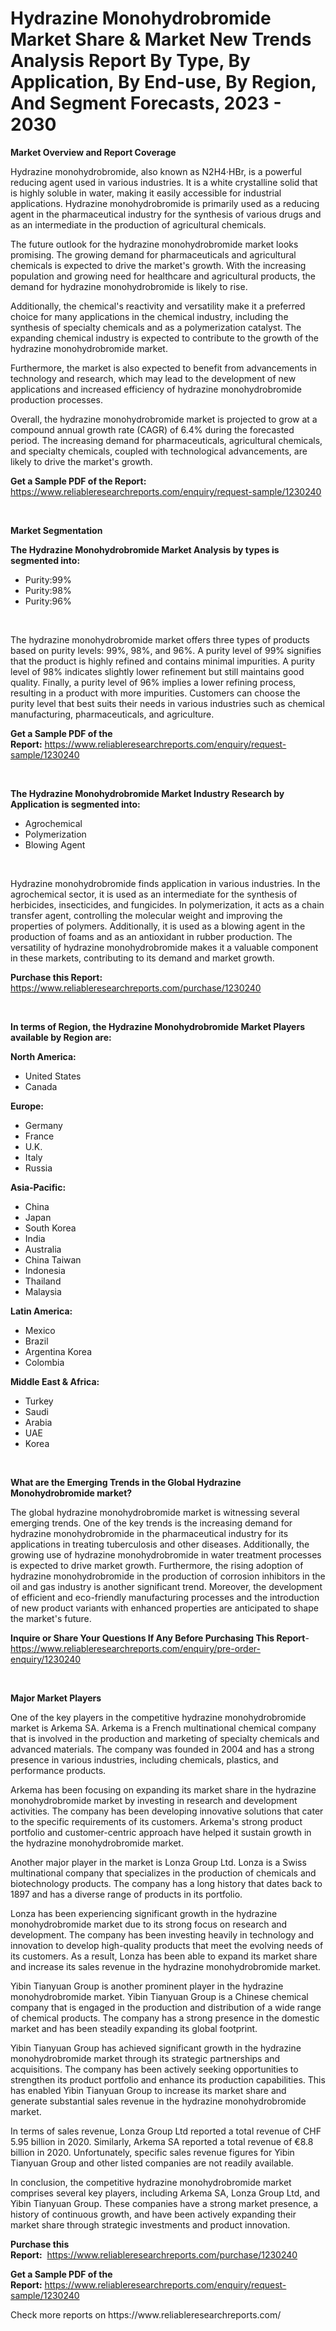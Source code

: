 <p><h1>Hydrazine Monohydrobromide Market Share & Market New Trends Analysis Report By Type, By Application, By End-use, By Region, And Segment Forecasts, 2023 - 2030</h1></p><p><strong>Market Overview and Report Coverage</strong></p>
<p><p>Hydrazine monohydrobromide, also known as N2H4·HBr, is a powerful reducing agent used in various industries. It is a white crystalline solid that is highly soluble in water, making it easily accessible for industrial applications. Hydrazine monohydrobromide is primarily used as a reducing agent in the pharmaceutical industry for the synthesis of various drugs and as an intermediate in the production of agricultural chemicals.</p><p>The future outlook for the hydrazine monohydrobromide market looks promising. The growing demand for pharmaceuticals and agricultural chemicals is expected to drive the market's growth. With the increasing population and growing need for healthcare and agricultural products, the demand for hydrazine monohydrobromide is likely to rise.</p><p>Additionally, the chemical's reactivity and versatility make it a preferred choice for many applications in the chemical industry, including the synthesis of specialty chemicals and as a polymerization catalyst. The expanding chemical industry is expected to contribute to the growth of the hydrazine monohydrobromide market.</p><p>Furthermore, the market is also expected to benefit from advancements in technology and research, which may lead to the development of new applications and increased efficiency of hydrazine monohydrobromide production processes.</p><p>Overall, the hydrazine monohydrobromide market is projected to grow at a compound annual growth rate (CAGR) of 6.4% during the forecasted period. The increasing demand for pharmaceuticals, agricultural chemicals, and specialty chemicals, coupled with technological advancements, are likely to drive the market's growth.</p></p>
<p><strong>Get a Sample PDF of the Report:</strong> <a href="https://www.reliableresearchreports.com/enquiry/request-sample/1230240">https://www.reliableresearchreports.com/enquiry/request-sample/1230240</a></p>
<p>&nbsp;</p>
<p><strong>Market Segmentation</strong></p>
<p><strong>The Hydrazine Monohydrobromide Market Analysis by types is segmented into:</strong></p>
<p><ul><li>Purity:99%</li><li>Purity:98%</li><li>Purity:96%</li></ul></p>
<p>&nbsp;</p>
<p><p>The hydrazine monohydrobromide market offers three types of products based on purity levels: 99%, 98%, and 96%. A purity level of 99% signifies that the product is highly refined and contains minimal impurities. A purity level of 98% indicates slightly lower refinement but still maintains good quality. Finally, a purity level of 96% implies a lower refining process, resulting in a product with more impurities. Customers can choose the purity level that best suits their needs in various industries such as chemical manufacturing, pharmaceuticals, and agriculture.</p></p>
<p><strong>Get a Sample PDF of the Report:</strong>&nbsp;<a href="https://www.reliableresearchreports.com/enquiry/request-sample/1230240">https://www.reliableresearchreports.com/enquiry/request-sample/1230240</a></p>
<p>&nbsp;</p>
<p><strong>The Hydrazine Monohydrobromide Market Industry Research by Application is segmented into:</strong></p>
<p><ul><li>Agrochemical</li><li>Polymerization</li><li>Blowing Agent</li></ul></p>
<p>&nbsp;</p>
<p><p>Hydrazine monohydrobromide finds application in various industries. In the agrochemical sector, it is used as an intermediate for the synthesis of herbicides, insecticides, and fungicides. In polymerization, it acts as a chain transfer agent, controlling the molecular weight and improving the properties of polymers. Additionally, it is used as a blowing agent in the production of foams and as an antioxidant in rubber production. The versatility of hydrazine monohydrobromide makes it a valuable component in these markets, contributing to its demand and market growth.</p></p>
<p><strong>Purchase this Report:</strong>&nbsp; <a href="https://www.reliableresearchreports.com/purchase/1230240">https://www.reliableresearchreports.com/purchase/1230240</a></p>
<p>&nbsp;</p>
<p><strong>In terms of Region, the Hydrazine Monohydrobromide Market Players available by Region are:</strong></p>
<p>
    <p> <strong> North America: </strong>
        <ul>
            <li>United States</li>
            <li>Canada</li>
        </ul>
        </p> 
    <p> <strong> Europe: </strong>
        <ul>
            <li>Germany</li>
            <li>France</li>
            <li>U.K.</li>
            <li>Italy</li>
            <li>Russia</li>
        </ul>
        </p> 
    <p> <strong> Asia-Pacific: </strong>
        <ul>
            <li>China</li>
            <li>Japan</li>
            <li>South Korea</li>
            <li>India</li>
            <li>Australia</li>
            <li>China Taiwan</li>
            <li>Indonesia</li>
            <li>Thailand</li>
            <li>Malaysia</li>
        </ul>
        </p> 
    <p> <strong> Latin America: </strong>
        <ul>
            <li>Mexico</li>
            <li>Brazil</li>
            <li>Argentina Korea</li>
            <li>Colombia</li>
        </ul>
        </p> 
    <p> <strong> Middle East & Africa: </strong>
        <ul>
            <li>Turkey</li>
            <li>Saudi</li>
            <li>Arabia</li>
            <li>UAE</li>
            <li>Korea</li>
        </ul>
    </p>
    </p>
<p>&nbsp;</p>
<p><strong>What are the Emerging Trends in the Global Hydrazine Monohydrobromide market?</strong></p>
<p><p>The global hydrazine monohydrobromide market is witnessing several emerging trends. One of the key trends is the increasing demand for hydrazine monohydrobromide in the pharmaceutical industry for its applications in treating tuberculosis and other diseases. Additionally, the growing use of hydrazine monohydrobromide in water treatment processes is expected to drive market growth. Furthermore, the rising adoption of hydrazine monohydrobromide in the production of corrosion inhibitors in the oil and gas industry is another significant trend. Moreover, the development of efficient and eco-friendly manufacturing processes and the introduction of new product variants with enhanced properties are anticipated to shape the market's future.</p></p>
<p><strong>Inquire or Share Your Questions If Any Before Purchasing This Report</strong>- <a href="https://www.reliableresearchreports.com/enquiry/pre-order-enquiry/1230240">https://www.reliableresearchreports.com/enquiry/pre-order-enquiry/1230240</a></p>
<p>&nbsp;</p>
<p><strong>Major Market Players</strong></p>
<p><p>One of the key players in the competitive hydrazine monohydrobromide market is Arkema SA. Arkema is a French multinational chemical company that is involved in the production and marketing of specialty chemicals and advanced materials. The company was founded in 2004 and has a strong presence in various industries, including chemicals, plastics, and performance products. </p><p>Arkema has been focusing on expanding its market share in the hydrazine monohydrobromide market by investing in research and development activities. The company has been developing innovative solutions that cater to the specific requirements of its customers. Arkema's strong product portfolio and customer-centric approach have helped it sustain growth in the hydrazine monohydrobromide market.</p><p>Another major player in the market is Lonza Group Ltd. Lonza is a Swiss multinational company that specializes in the production of chemicals and biotechnology products. The company has a long history that dates back to 1897 and has a diverse range of products in its portfolio.</p><p>Lonza has been experiencing significant growth in the hydrazine monohydrobromide market due to its strong focus on research and development. The company has been investing heavily in technology and innovation to develop high-quality products that meet the evolving needs of its customers. As a result, Lonza has been able to expand its market share and increase its sales revenue in the hydrazine monohydrobromide market.</p><p>Yibin Tianyuan Group is another prominent player in the hydrazine monohydrobromide market. Yibin Tianyuan Group is a Chinese chemical company that is engaged in the production and distribution of a wide range of chemical products. The company has a strong presence in the domestic market and has been steadily expanding its global footprint.</p><p>Yibin Tianyuan Group has achieved significant growth in the hydrazine monohydrobromide market through its strategic partnerships and acquisitions. The company has been actively seeking opportunities to strengthen its product portfolio and enhance its production capabilities. This has enabled Yibin Tianyuan Group to increase its market share and generate substantial sales revenue in the hydrazine monohydrobromide market.</p><p>In terms of sales revenue, Lonza Group Ltd reported a total revenue of CHF 5.95 billion in 2020. Similarly, Arkema SA reported a total revenue of €8.8 billion in 2020. Unfortunately, specific sales revenue figures for Yibin Tianyuan Group and other listed companies are not readily available.</p><p>In conclusion, the competitive hydrazine monohydrobromide market comprises several key players, including Arkema SA, Lonza Group Ltd, and Yibin Tianyuan Group. These companies have a strong market presence, a history of continuous growth, and have been actively expanding their market share through strategic investments and product innovation.</p></p>
<p><strong>Purchase this Report:</strong>&nbsp;&nbsp;<a href="https://www.reliableresearchreports.com/purchase/1230240">https://www.reliableresearchreports.com/purchase/1230240</a></p>
<p></p>
<p><strong>Get a Sample PDF of the Report:</strong>&nbsp;<a href="https://www.reliableresearchreports.com/enquiry/request-sample/1230240">https://www.reliableresearchreports.com/enquiry/request-sample/1230240</a></p>
<p>Check more reports on https://www.reliableresearchreports.com/</p>